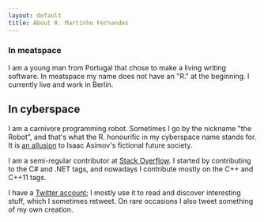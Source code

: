 ```yaml
---
layout: default
title: About R. Martinho Fernandes
---
```


### In meatspace

I am a young man from Portugal that chose to make a living writing software.
In meatspace my name does not have an "R." at the beginning. I currently live
and work in Berlin.

## In cyberspace

I am a carnivore programming robot. Sometimes I go by the nickname "the Robot",
and that's what the R. honourific in my cyberspace name stands for.
It is [an allusion][rdaneel] to Isaac Asimov's fictional future society.

I am a semi-regular contributor at [Stack Overflow][so]. I started by contributing
to the C# and .NET tags, and nowadays I contribute mostly on the C++ and C++11 tags.

I have a [Twitter account][twitter]; I mostly use it to read and discover
interesting stuff, which I sometimes retweet. On rare occasions I also tweet
something of my own creation.

 [twitter]: http://twitter.com/martinfernandes
 [so]: http://stackoverflow.com/u/46642
 [rdaneel]: http://en.wikipedia.org/wiki/R._Daneel_Olivaw 

